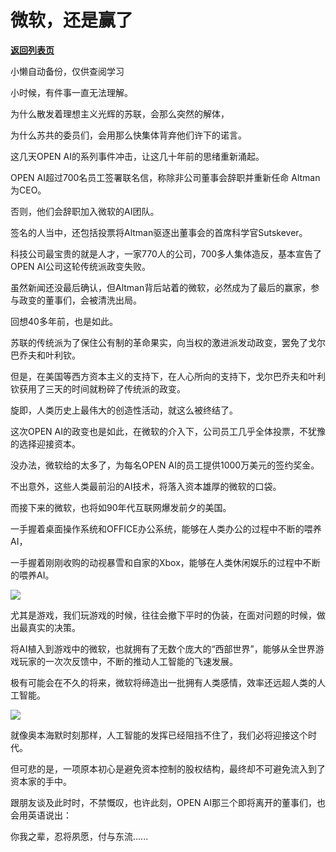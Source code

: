 # 微软，还是赢了

[**返回列表页**](/gzh/政事堂2019)

小懒自动备份，仅供查阅学习

小时候，有件事一直无法理解。  

为什么散发着理想主义光辉的苏联，会那么突然的解体，

为什么苏共的委员们，会用那么快集体背弃他们许下的诺言。

这几天OPEN AI的系列事件冲击，让这几十年前的思绪重新涌起。  

OPEN AI超过700名员工签署联名信，称除非公司董事会辞职并重新任命 Altman为CEO。

否则，他们会辞职加入微软的AI团队。

签名的人当中，还包括投票将Altman驱逐出董事会的首席科学官Sutskever。

科技公司最宝贵的就是人才，一家770人的公司，700多人集体造反，基本宣告了OPEN AI公司这轮传统派政变失败。

虽然新闻还没最后确认，但Altman背后站着的微软，必然成为了最后的赢家，参与政变的董事们，会被清洗出局。

回想40多年前，也是如此。

苏联的传统派为了保住公有制的革命果实，向当权的激进派发动政变，罢免了戈尔巴乔夫和叶利钦。

但是，在美国等西方资本主义的支持下，在人心所向的支持下，戈尔巴乔夫和叶利钦获用了三天的时间就粉碎了传统派的政变。

旋即，人类历史上最伟大的创造性活动，就这么被终结了。

这次OPEN AI的政变也是如此，在微软的介入下，公司员工几乎全体投票，不犹豫的选择迎接资本。  

没办法，微软给的太多了，为每名OPEN AI的员工提供1000万美元的签约奖金。

不出意外，这些人类最前沿的AI技术，将落入资本雄厚的微软的口袋。  

而接下来的微软，也将如90年代互联网爆发前夕的美国。

一手握着桌面操作系统和OFFICE办公系统，能够在人类办公的过程中不断的喂养AI，

一手握着刚刚收购的动视暴雪和自家的Xbox，能够在人类休闲娱乐的过程中不断的喂养AI。  

![](https://mmbiz.qpic.cn/mmbiz_jpg/rxhS23yu8cOBI8XUcLR4eHCnaH1uh7jS3cEPCpicy2mibfPuzuTQibdaomzT0qBtJic3vUB1b9GzJAS9uuOt995ZAA/640?wx_fmt=jpeg&from;=appmsg)

尤其是游戏，我们玩游戏的时候，往往会撤下平时的伪装，在面对问题的时候，做出最真实的决策。  

将AI植入到游戏中的微软，也就拥有了无数个庞大的“西部世界”，能够从全世界游戏玩家的一次次反馈中，不断的推动人工智能的飞速发展。

极有可能会在不久的将来，微软将缔造出一批拥有人类感情，效率还远超人类的人工智能。

![](https://mmbiz.qpic.cn/mmbiz_jpg/rxhS23yu8cOBI8XUcLR4eHCnaH1uh7jS4eF9VUVr2PvWLgSBX5SljEyCNVfx3tstS8fvK4dOwicYULDYq5fXFHw/640?wx_fmt=jpeg&from;=appmsg)

就像奥本海默时刻那样，人工智能的发挥已经阻挡不住了，我们必将迎接这个时代。

但可悲的是，一项原本初心是避免资本控制的股权结构，最终却不可避免流入到了资本家的手中。

跟朋友谈及此时时，不禁慨叹，也许此刻，OPEN AI那三个即将离开的董事们，也会用英语说出：

你我之辈，忍将夙愿，付与东流......

